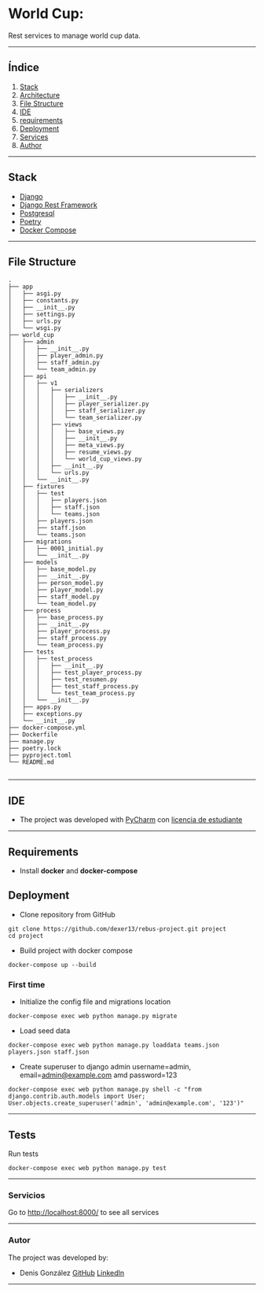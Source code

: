 # World Cup:
Rest services to manage world cup data.
***
## Índice
1. [Stack](#stack)
2. [Architecture](#architecture)
3. [File Structure](#file-structure)
4. [IDE](#ide)
5. [requirements](#requirements)
6. [Deployment](#deployment)
7. [Services](#services)
8. [Author](#author)
***
## Stack

  - [Django](https://www.djangoproject.com/)
  - [Django Rest Framework](https://www.django-rest-framework.org/)
  - [Postgresql](https://www.postgresql.org/)
  - [Poetry](https://python-poetry.org/)
  - [Docker Compose](https://docs.docker.com/compose/)
  
***
## File Structure
```shell script
.
├── app
│   ├── asgi.py
│   ├── constants.py
│   ├── __init__.py
│   ├── settings.py
│   ├── urls.py
│   └── wsgi.py
├── world_cup
│   ├── admin
│   │   ├── __init__.py
│   │   ├── player_admin.py
│   │   ├── staff_admin.py
│   │   └── team_admin.py
│   ├── api
│   │   ├── v1
│   │   │   ├── serializers
│   │   │   │   ├── __init__.py
│   │   │   │   ├── player_serializer.py
│   │   │   │   ├── staff_serializer.py
│   │   │   │   └── team_serializer.py
│   │   │   ├── views
│   │   │   │   ├── base_views.py
│   │   │   │   ├── __init__.py
│   │   │   │   ├── meta_views.py
│   │   │   │   ├── resume_views.py
│   │   │   │   └── world_cup_views.py
│   │   │   ├── __init__.py
│   │   │   └── urls.py
│   │   └── __init__.py
│   ├── fixtures
│   │   ├── test
│   │   │   ├── players.json
│   │   │   ├── staff.json
│   │   │   └── teams.json
│   │   ├── players.json
│   │   ├── staff.json
│   │   └── teams.json
│   ├── migrations
│   │   ├── 0001_initial.py
│   │   └── __init__.py
│   ├── models
│   │   ├── base_model.py
│   │   ├── __init__.py
│   │   ├── person_model.py
│   │   ├── player_model.py
│   │   ├── staff_model.py
│   │   └── team_model.py
│   ├── process
│   │   ├── base_process.py
│   │   ├── __init__.py
│   │   ├── player_process.py
│   │   ├── staff_process.py
│   │   └── team_process.py
│   ├── tests
│   │   ├── test_process
│   │   │   ├── __init__.py
│   │   │   ├── test_player_process.py
│   │   │   ├── test_resumen.py
│   │   │   ├── test_staff_process.py
│   │   │   └── test_team_process.py
│   │   └── __init__.py
│   ├── apps.py
│   ├── exceptions.py
│   └── __init__.py
├── docker-compose.yml
├── Dockerfile
├── manage.py
├── poetry.lock
├── pyproject.toml
└── README.md


```
***
## IDE
  - The project was developed with [PyCharm](https://www.jetbrains.com/es-es/pycharm/) con [licencia de estudiante](https://www.jetbrains.com/es-es/community/education/#students)
***
## Requirements
- Install **docker** and **docker-compose**
## Deployment
- Clone repository from GitHub
```shell script
git clone https://github.com/dexer13/rebus-project.git project
cd project
```
- Build project with docker compose
```shell script
docker-compose up --build
```
### First time
- Initialize the config file and migrations location
```shell script
docker-compose exec web python manage.py migrate
```
- Load seed data
```shell script
docker-compose exec web python manage.py loaddata teams.json players.json staff.json
```
- Create superuser to django admin username=admin, email=admin@example.com amd password=123 
```shell script
docker-compose exec web python manage.py shell -c "from django.contrib.auth.models import User; User.objects.create_superuser('admin', 'admin@example.com', '123')"
```

***
## Tests
Run tests
```shell script
docker-compose exec web python manage.py test
```
***
### Servicios
Go to [http://localhost:8000/](http://localhost:8000/docs) to see all services
***
### Autor
The project was developed by:
 - Denis González [GitHub](https://github.com/dexer13) [LinkedIn](https://www.linkedin.com/in/denis-eduardo-isidro-gonzalez-428a51210/)

***
